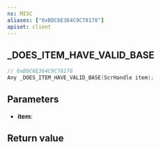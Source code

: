 ```yaml
---
ns: MISC
aliases: ["0xBDC6E364C9C78178"]
apiset: client
---
```

## _DOES_ITEM_HAVE_VALID_BASE

```c
// 0xBDC6E364C9C78178
Any _DOES_ITEM_HAVE_VALID_BASE(ScrHandle item);
```


## Parameters
* **item**:

## Return value